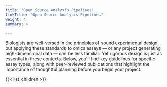 ```yaml
---
title: "Open Source Analysis Pipelines"
linkTitle: "Open Source Analysis Pipelines"
weight: 4
summary: >
  
---
```

 
Biologists are well-versed in the principles of sound experimental design, but applying these standards to omics assays — or any project generating high-dimensional data — can be less familiar. Yet rigorous design is just as essential in these contexts. Below, you'll find key guidelines for specific assay types, along with peer-reviewed publications that highlight the importance of thoughtful planning before you begin your project.

{{< list_children >}}